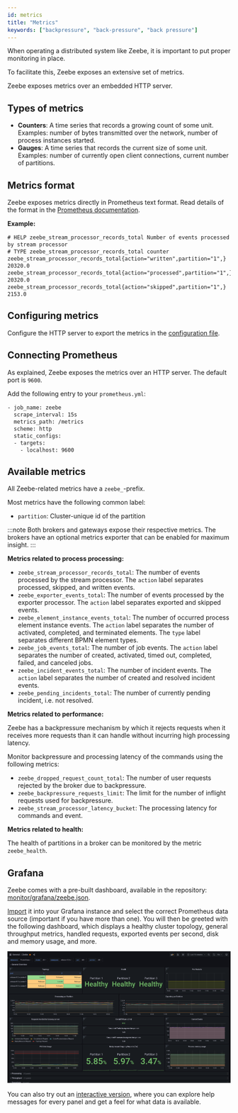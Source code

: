 ```yaml
---
id: metrics
title: "Metrics"
keywords: ["backpressure", "back-pressure", "back pressure"]
---
```


When operating a distributed system like Zeebe, it is important to put proper monitoring in place.

To facilitate this, Zeebe exposes an extensive set of metrics.

Zeebe exposes metrics over an embedded HTTP server.

## Types of metrics

- **Counters**: A time series that records a growing count of some unit. Examples: number of bytes transmitted over the network, number of process instances started.
- **Gauges**: A time series that records the current size of some unit. Examples: number of currently open client connections, current number of partitions.

## Metrics format

Zeebe exposes metrics directly in Prometheus text format.
Read details of the format in the [Prometheus documentation][prom-format].

**Example:**

```
# HELP zeebe_stream_processor_records_total Number of events processed by stream processor
# TYPE zeebe_stream_processor_records_total counter
zeebe_stream_processor_records_total{action="written",partition="1",} 20320.0
zeebe_stream_processor_records_total{action="processed",partition="1",} 20320.0
zeebe_stream_processor_records_total{action="skipped",partition="1",} 2153.0
```

## Configuring metrics

Configure the HTTP server to export the metrics in the [configuration file](../configuration/configuration.md).

## Connecting Prometheus

As explained, Zeebe exposes the metrics over an HTTP server. The default port is `9600`.

Add the following entry to your `prometheus.yml`:

```
- job_name: zeebe
  scrape_interval: 15s
  metrics_path: /metrics
  scheme: http
  static_configs:
  - targets:
    - localhost: 9600
```

## Available metrics

All Zeebe-related metrics have a `zeebe_`-prefix.

Most metrics have the following common label:

- `partition`: Cluster-unique id of the partition

:::note
Both brokers and gateways expose their respective metrics. The brokers have an optional metrics exporter that can be enabled for maximum insight.
:::

**Metrics related to process processing:**

- `zeebe_stream_processor_records_total`: The number of events processed by the stream processor.
  The `action` label separates processed, skipped, and written events.
- `zeebe_exporter_events_total`: The number of events processed by the exporter processor.
  The `action` label separates exported and skipped events.
- `zeebe_element_instance_events_total`: The number of occurred process element instance events.
  The `action` label separates the number of activated, completed, and terminated elements.
  The `type` label separates different BPMN element types.
- `zeebe_job_events_total`: The number of job events. The `action` label separates the number of
  created, activated, timed out, completed, failed, and canceled jobs.
- `zeebe_incident_events_total`: The number of incident events. The `action` label separates the number
  of created and resolved incident events.
- `zeebe_pending_incidents_total`: The number of currently pending incident, i.e. not resolved.

**Metrics related to performance:**

Zeebe has a backpressure mechanism by which it rejects requests when it receives more requests than it can handle without incurring high processing latency.

Monitor backpressure and processing latency of the commands using the following metrics:

- `zeebe_dropped_request_count_total`: The number of user requests rejected by the broker due to backpressure.
- `zeebe_backpressure_requests_limit`: The limit for the number of inflight requests used for backpressure.
- `zeebe_stream_processor_latency_bucket`: The processing latency for commands and event.

**Metrics related to health:**

The health of partitions in a broker can be monitored by the metric `zeebe_health`.

[prom-format]: https://prometheus.io/docs/instrumenting/exposition_formats/#text-format-details

## Grafana

Zeebe comes with a pre-built dashboard, available in the repository:
[monitor/grafana/zeebe.json](https://github.com/camunda/camunda/blob/stable/8.2/monitor/grafana/zeebe.json).

[Import](https://grafana.com/docs/grafana/latest/reference/export_import/#importing-a-dashboard) it into your Grafana instance and select the correct Prometheus data source (important if you have more than one). You will then be greeted with the following dashboard, which displays a healthy cluster topology, general throughput metrics, handled requests, exported events per second, disk and memory usage, and more.

![Grafana dashboard](assets/grafana-preview.png)

You can also try out an [interactive version](https://snapshots.raintank.io/dashboard/snapshot/Vbu3EHQMTI5Onh5RKuiS5J7QSMd7Sp5V), where you can explore help messages for every panel and get a feel for what data is available.

